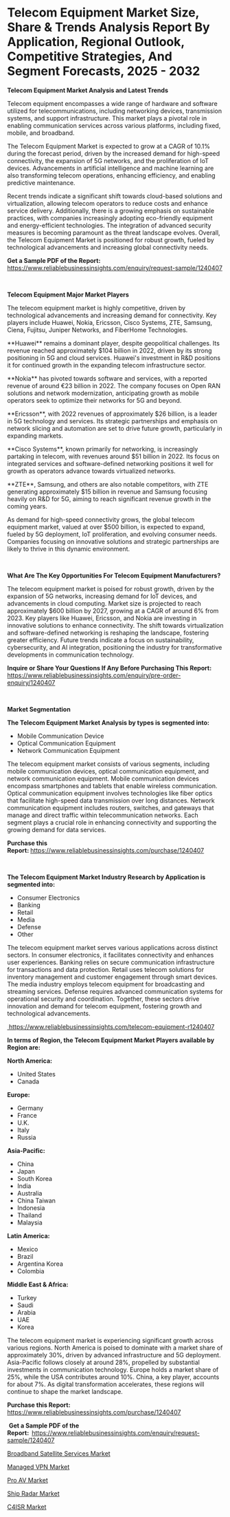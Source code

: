 <p><h1>Telecom Equipment Market Size, Share & Trends Analysis Report By Application, Regional Outlook, Competitive Strategies, And Segment Forecasts, 2025 - 2032</h1></p><p><strong>Telecom Equipment Market Analysis and Latest Trends</strong></p>
<p><p>Telecom equipment encompasses a wide range of hardware and software utilized for telecommunications, including networking devices, transmission systems, and support infrastructure. This market plays a pivotal role in enabling communication services across various platforms, including fixed, mobile, and broadband.</p><p>The Telecom Equipment Market is expected to grow at a CAGR of 10.1% during the forecast period, driven by the increased demand for high-speed connectivity, the expansion of 5G networks, and the proliferation of IoT devices. Advancements in artificial intelligence and machine learning are also transforming telecom operations, enhancing efficiency, and enabling predictive maintenance.</p><p>Recent trends indicate a significant shift towards cloud-based solutions and virtualization, allowing telecom operators to reduce costs and enhance service delivery. Additionally, there is a growing emphasis on sustainable practices, with companies increasingly adopting eco-friendly equipment and energy-efficient technologies. The integration of advanced security measures is becoming paramount as the threat landscape evolves. Overall, the Telecom Equipment Market is positioned for robust growth, fueled by technological advancements and increasing global connectivity needs.</p></p>
<p><strong>Get a Sample PDF of the Report:&nbsp;</strong> <a href="https://www.reliablebusinessinsights.com/enquiry/request-sample/1240407?utm_campaign=950&utm_medium=2&utm_source=Github&utm_content=ia&utm_term=15022025&utm_id=telecom-equipment">https://www.reliablebusinessinsights.com/enquiry/request-sample/1240407</a></p>
<p>&nbsp;</p>
<p><strong>Telecom Equipment Major Market Players</strong></p>
<p><p>The telecom equipment market is highly competitive, driven by technological advancements and increasing demand for connectivity. Key players include Huawei, Nokia, Ericsson, Cisco Systems, ZTE, Samsung, Ciena, Fujitsu, Juniper Networks, and FiberHome Technologies.</p><p>**Huawei** remains a dominant player, despite geopolitical challenges. Its revenue reached approximately $104 billion in 2022, driven by its strong positioning in 5G and cloud services. Huawei's investment in R&D positions it for continued growth in the expanding telecom infrastructure sector.</p><p>**Nokia** has pivoted towards software and services, with a reported revenue of around €23 billion in 2022. The company focuses on Open RAN solutions and network modernization, anticipating growth as mobile operators seek to optimize their networks for 5G and beyond.</p><p>**Ericsson**, with 2022 revenues of approximately $26 billion, is a leader in 5G technology and services. Its strategic partnerships and emphasis on network slicing and automation are set to drive future growth, particularly in expanding markets.</p><p>**Cisco Systems**, known primarily for networking, is increasingly partaking in telecom, with revenues around $51 billion in 2022. Its focus on integrated services and software-defined networking positions it well for growth as operators advance towards virtualized networks.</p><p>**ZTE**, Samsung, and others are also notable competitors, with ZTE generating approximately $15 billion in revenue and Samsung focusing heavily on R&D for 5G, aiming to reach significant revenue growth in the coming years.</p><p>As demand for high-speed connectivity grows, the global telecom equipment market, valued at over $500 billion, is expected to expand, fueled by 5G deployment, IoT proliferation, and evolving consumer needs. Companies focusing on innovative solutions and strategic partnerships are likely to thrive in this dynamic environment.</p></p>
<p>&nbsp;</p>
<p><strong>What Are The Key Opportunities For Telecom Equipment Manufacturers?</strong></p>
<p><p>The telecom equipment market is poised for robust growth, driven by the expansion of 5G networks, increasing demand for IoT devices, and advancements in cloud computing. Market size is projected to reach approximately $600 billion by 2027, growing at a CAGR of around 6% from 2023. Key players like Huawei, Ericsson, and Nokia are investing in innovative solutions to enhance connectivity. The shift towards virtualization and software-defined networking is reshaping the landscape, fostering greater efficiency. Future trends indicate a focus on sustainability, cybersecurity, and AI integration, positioning the industry for transformative developments in communication technology.</p></p>
<p><strong>Inquire or Share Your Questions If Any Before Purchasing This Report:</strong> <a href="https://www.reliablebusinessinsights.com/enquiry/pre-order-enquiry/1240407?utm_campaign=950&utm_medium=2&utm_source=Github&utm_content=ia&utm_term=15022025&utm_id=telecom-equipment">https://www.reliablebusinessinsights.com/enquiry/pre-order-enquiry/1240407</a></p>
<p>&nbsp;</p>
<p><strong>Market Segmentation</strong></p>
<p><strong>The Telecom Equipment Market Analysis by types is segmented into:</strong></p>
<p><ul><li>Mobile Communication Device</li><li>Optical Communication Equipment</li><li>Network Communication Equipment</li></ul></p>
<p><p>The telecom equipment market consists of various segments, including mobile communication devices, optical communication equipment, and network communication equipment. Mobile communication devices encompass smartphones and tablets that enable wireless communication. Optical communication equipment involves technologies like fiber optics that facilitate high-speed data transmission over long distances. Network communication equipment includes routers, switches, and gateways that manage and direct traffic within telecommunication networks. Each segment plays a crucial role in enhancing connectivity and supporting the growing demand for data services.</p></p>
<p><strong>Purchase this Report:&nbsp;</strong><a href="https://www.reliablebusinessinsights.com/purchase/1240407?utm_campaign=950&utm_medium=2&utm_source=Github&utm_content=ia&utm_term=15022025&utm_id=telecom-equipment">https://www.reliablebusinessinsights.com/purchase/1240407</a></p>
<p>&nbsp;</p>
<p><strong>The Telecom Equipment Market Industry Research by Application is segmented into:</strong></p>
<p><ul><li>Consumer Electronics</li><li>Banking</li><li>Retail</li><li>Media</li><li>Defense</li><li>Other</li></ul></p>
<p><p>The telecom equipment market serves various applications across distinct sectors. In consumer electronics, it facilitates connectivity and enhances user experiences. Banking relies on secure communication infrastructure for transactions and data protection. Retail uses telecom solutions for inventory management and customer engagement through smart devices. The media industry employs telecom equipment for broadcasting and streaming services. Defense requires advanced communication systems for operational security and coordination. Together, these sectors drive innovation and demand for telecom equipment, fostering growth and technological advancements.</p></p>
<p><a href="https://www.reliablebusinessinsights.com/telecom-equipment-r1240407?utm_campaign=950&utm_medium=2&utm_source=Github&utm_content=ia&utm_term=15022025&utm_id=telecom-equipment">&nbsp;https://www.reliablebusinessinsights.com/telecom-equipment-r1240407</a></p>
<p><strong>In terms of Region, the Telecom Equipment Market Players available by Region are:</strong></p>
<p>
    <p> <strong> North America: </strong>
        <ul>
            <li>United States</li>
            <li>Canada</li>
        </ul>
        </p> 
    <p> <strong> Europe: </strong>
        <ul>
            <li>Germany</li>
            <li>France</li>
            <li>U.K.</li>
            <li>Italy</li>
            <li>Russia</li>
        </ul>
        </p> 
    <p> <strong> Asia-Pacific: </strong>
        <ul>
            <li>China</li>
            <li>Japan</li>
            <li>South Korea</li>
            <li>India</li>
            <li>Australia</li>
            <li>China Taiwan</li>
            <li>Indonesia</li>
            <li>Thailand</li>
            <li>Malaysia</li>
        </ul>
        </p> 
    <p> <strong> Latin America: </strong>
        <ul>
            <li>Mexico</li>
            <li>Brazil</li>
            <li>Argentina Korea</li>
            <li>Colombia</li>
        </ul>
        </p> 
    <p> <strong> Middle East & Africa: </strong>
        <ul>
            <li>Turkey</li>
            <li>Saudi</li>
            <li>Arabia</li>
            <li>UAE</li>
            <li>Korea</li>
        </ul>
    </p>
    </p>
<p><p>The telecom equipment market is experiencing significant growth across various regions. North America is poised to dominate with a market share of approximately 30%, driven by advanced infrastructure and 5G deployment. Asia-Pacific follows closely at around 28%, propelled by substantial investments in communication technology. Europe holds a market share of 25%, while the USA contributes around 10%. China, a key player, accounts for about 7%. As digital transformation accelerates, these regions will continue to shape the market landscape.</p></p>
<p><strong>Purchase this Report: </strong><a href="https://www.reliablebusinessinsights.com/purchase/1240407?utm_campaign=950&utm_medium=2&utm_source=Github&utm_content=ia&utm_term=15022025&utm_id=telecom-equipment">https://www.reliablebusinessinsights.com/purchase/1240407</a></p>
<p>&nbsp;<strong>Get a Sample PDF of the Report:&nbsp;&nbsp;</strong><a href="https://www.reliablebusinessinsights.com/enquiry/request-sample/1240407?utm_campaign=950&utm_medium=2&utm_source=Github&utm_content=ia&utm_term=15022025&utm_id=telecom-equipment">https://www.reliablebusinessinsights.com/enquiry/request-sample/1240407</a></p>
<p><strong></strong></p>
<p><p><a href="https://github.com/kovasovitzzg/Market-Research-Report-List-1/blob/main/broadband-satellite-services-market.md?utm_campaign=950&utm_medium=2&utm_source=Github&utm_content=ia&utm_term=15022025&utm_id=telecom-equipment">Broadband Satellite Services Market</a></p><p><a href="https://github.com/zsibaqalia/Market-Research-Report-List-1/blob/main/managed-vpn-market.md?utm_campaign=950&utm_medium=2&utm_source=Github&utm_content=ia&utm_term=15022025&utm_id=telecom-equipment">Managed VPN Market</a></p><p><a href="https://github.com/palenjeppecd/Market-Research-Report-List-1/blob/main/pro-av-market.md?utm_campaign=950&utm_medium=2&utm_source=Github&utm_content=ia&utm_term=15022025&utm_id=telecom-equipment">Pro AV Market</a></p><p><a href="https://github.com/yoshih12/Market-Research-Report-List-4/blob/main/ship-radar-market.md?utm_campaign=950&utm_medium=2&utm_source=Github&utm_content=ia&utm_term=15022025&utm_id=telecom-equipment">Ship Radar Market</a></p><p><a href="https://github.com/ryanbell8967/Market-Research-Report-List-1/blob/main/c4isr-market.md?utm_campaign=950&utm_medium=2&utm_source=Github&utm_content=ia&utm_term=15022025&utm_id=telecom-equipment">C4ISR Market</a></p></p>